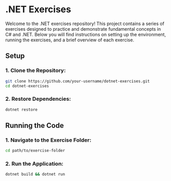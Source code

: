# .NET Exercises

Welcome to the .NET exercises repository! This project contains a series of exercises designed to practice and demonstrate fundamental concepts in C# and .NET. Below you will find instructions on setting up the environment, running the exercises, and a brief overview of each exercise.

## Setup

### 1. Clone the Repository:
```bash
git clone https://github.com/your-username/dotnet-exercises.git
cd dotnet-exercises
```
### 2. Restore Dependencies:
```bash
dotnet restore
```

## Running the Code

### 1. Navigate to the Exercise Folder:
```bash
cd path/to/exercise-folder
```
### 2. Run the Application:
```bash
dotnet build && dotnet run
```
